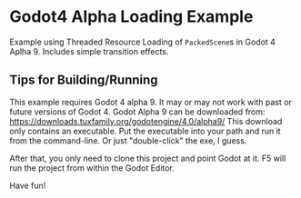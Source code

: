 # Godot4 Alpha Loading Example

Example using Threaded Resource Loading of `PackedScene`s in Godot 4 Aplha 9.
Includes simple transition effects.

## Tips for Building/Running

This example requires Godot 4 alpha 9. It may or may not work with past or
future versions of Godot 4. Godot Alpha 9 can be downloaded from:
https://downloads.tuxfamily.org/godotengine/4.0/alpha9/
This download only contains an executable. Put the executable into your path
and run it from the command-line. Or just "double-click" the exe, I guess.

After that, you only need to clone this project and point Godot at it. F5 will run the project from within the Godot Editor.

Have fun!
